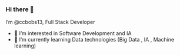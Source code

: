 ### Hi there 👋
I’m @ccbobs13, Full Stack Developer
- 👀 I’m interested in Software Development and IA
- 🌱 I’m currently learning Data technologies (Big Data , IA , Machine learning)
<!--
**ccbobs13/ccbobs13** is a ✨ _special_ ✨ repository because its `README.md` (this file) appears on your GitHub profile.

Here are some ideas to get you started:

- 🔭 I’m currently working on ...
- 🌱 I’m currently learning ...
- 👯 I’m looking to collaborate on ...
- 🤔 I’m looking for help with ...
- 💬 Ask me about ...
- 📫 How to reach me: ...
- 😄 Pronouns: ...
- ⚡ Fun fact: ...
-->
